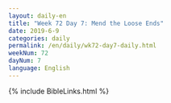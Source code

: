 ```yaml
---
layout: daily-en
title: "Week 72 Day 7: Mend the Loose Ends"
date: 2019-6-9 
categories: daily
permalink: /en/daily/wk72-day7-daily.html
weekNum: 72
dayNum: 7
language: English
---
```

{% include BibleLinks.html %} 
